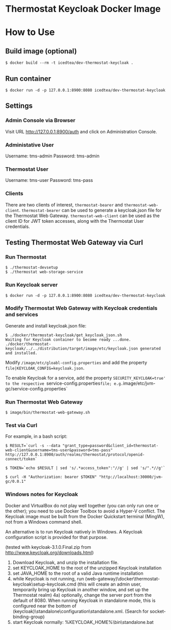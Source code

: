 # Thermostat Keycloak Docker Image

# How to Use

## Build image (optional)

```
$ docker build --rm -t icedtea/dev-thermostat-keycloak .
```

## Run container

```
$ docker run -d -p 127.0.0.1:8900:8080 icedtea/dev-thermostat-keycloak
```

## Settings

### Admin Console via Browser

Visit URL http://127.0.0.1:8900/auth and click on
Administration Console.

### Administative User

Username: tms-admin
Password: tms-admin

### Thermostat User

Username: tms-user
Password: tms-pass


### Clients

There are two clients of interest, `thermostat-bearer` and `thermostat-web-client`.
`thermostat-bearer` can be used to generate a keycloak.json file for the Thermostat
Web Gateway. `thermostat-web-client` can be used as the client ID for JWT token
accesses, along with the Thermostat User credentials.


## Testing Thermostat Web Gateway via Curl

### Run Thermostat
```
$ ./thermostat-devsetup
$ ./thermostat web-storage-service
```

### Run Keycloak server
```
$ docker run -d -p 127.0.0.1:8900:8080 icedtea/dev-thermostat-keycloak
```

### Modify Thermostat Web Gateway with Keycloak credentials and services

Generate and install keycloak.json file:

```
$ ./docker/thermostat-keycloak/get_keycloak_json.sh 
Waiting for Keycloak container to become ready ...done.
./docker/thermostat-keycloak/../../distribution/target/image/etc/keycloak.json generated and installed.
```

Modify `/image/etc/gloabl-config.properties` and add the property
`file|KEYCLOAK_CONFIG=keycloak.json`.

To enable Keycloak for a service, add the property `SECURITY_KEYCLOAK=true'
to the respective `service-config.properties` file; e.g.
`image/etc/jvm-gc/service-config.properties`

### Run Thermostat Web Gateway
```
$ image/bin/thermostat-web-gateway.sh
```

### Test via Curl

For example, in a bash script:

```
$ RESULT=`curl -s --data "grant_type=password&client_id=thermostat-web-client&username=tms-user&password=tms-pass" http://127.0.0.1:8900/auth/realms/thermostat/protocol/openid-connect/token`

$ TOKEN=`echo $RESULT | sed 's/.*access_token":"//g' | sed 's/".*//g'`

$ curl -H "Authorization: bearer $TOKEN" "http://localhost:30000/jvm-gc/0.0.1"
```

### Windows notes for Keycloak

Docker and VirtualBox do not play well together (you can only run one or the other); you need to use Docker Toolbox to avoid a Hyper-V conflict.
The Keycloak image must be built from the Docker Quickstart terminal (MingW), not from a Windows command shell.

An alternative is to run Keycloak natively in Windows.  A Keycloak configuration script is provided for that purpose.

(tested with keycloak-3.1.0.Final.zip from  http://www.keycloak.org/downloads.html)

1) Download Keycloak, and unzip the installation file.
2) set KEYCLOAK_HOME to the root of the unzipped Keycloak installation
3) set JAVA_HOME to the root of a valid Java runtime installation
4) while Keycloak is not running, run (web-gateway)\docker\thermostat-keycloak\setup-keycloak.cmd
   (this will create an admin user, temporarily bring up Keycloak in another window, and set up the Thermostat realm)
4a) optionally, change the server port from the default of 8080.
    When running Keycloak in standalone mode, this is configured near the bottom of (keycloak)\standalone\configuration\standalone.xml.
    (Search for socket-binding-group)
5) start Keycloak normally: %KEYCLOAK_HOME%\bin\standalone.bat



